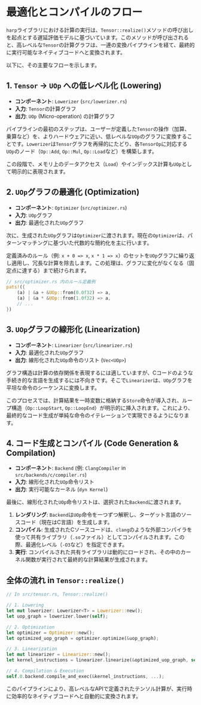 # 最適化とコンパイルのフロー

`harp`ライブラリにおける計算の実行は、`Tensor::realize()`メソッドの呼び出しを起点とする遅延評価モデルに基づいています。このメソッドが呼び出されると、高レベルな`Tensor`の計算グラフは、一連の変換パイプラインを経て、最終的に実行可能なネイティブコードへと変換されます。

以下に、その主要なフローを示します。

## 1. `Tensor` -> `UOp` への低レベル化 (Lowering)

- **コンポーネント**: `Lowerizer` (`src/lowerizer.rs`)
- **入力**: `Tensor`の計算グラフ
- **出力**: `UOp` (Micro-operation) の計算グラフ

パイプラインの最初のステップは、ユーザーが定義した`Tensor`の操作（加算、乗算など）を、よりハードウェアに近い、低レベルな`UOp`のグラフに変換することです。`Lowerizer`は`Tensor`グラフを再帰的にたどり、各`TensorOp`に対応する`UOp`のノード（`Op::Add`, `Op::Mul`, `Op::Load`など）を構築します。

この段階で、メモリ上のデータアクセス（`Load`）やインデックス計算も`UOp`として明示的に表現されます。

## 2. `UOp`グラフの最適化 (Optimization)

- **コンポーネント**: `Optimizer` (`src/optimizer.rs`)
- **入力**: `UOp`グラフ
- **出力**: 最適化された`UOp`グラフ

次に、生成された`UOp`グラフは`Optimizer`に渡されます。現在の`Optimizer`は、パターンマッチングに基づいた代数的な簡約化を主に行います。

定義済みのルール（例: `x + 0 => x`, `x * 1 => x`）のセットを`UOp`グラフに繰り返し適用し、冗長な計算を除去します。この処理は、グラフに変化がなくなる（固定点に達する）まで続けられます。

```rust
// src/optimizer.rs 内のルール定義例
pats!({
    (a) | &a + &UOp::from(0.0f32) => a,
    (a) | &a * &UOp::from(1.0f32) => a,
    // ...
})
```

## 3. `UOp`グラフの線形化 (Linearization)

- **コンポーネント**: `Linearizer` (`src/linearizer.rs`)
- **入力**: 最適化された`UOp`グラフ
- **出力**: 線形化された`UOp`命令のリスト (`Vec<UOp>`)

グラフ構造は計算の依存関係を表現するには適していますが、Cコードのような手続き的な言語を生成するには不向きです。そこで`Linearizer`は、`UOp`グラフを平坦な命令のシーケンスに変換します。

このプロセスでは、計算結果を一時変数に格納する`Store`命令が導入され、ループ構造（`Op::LoopStart`, `Op::LoopEnd`）が明示的に挿入されます。これにより、最終的なコード生成が単純な命令のイテレーションで実現できるようになります。

## 4. コード生成とコンパイル (Code Generation & Compilation)

- **コンポーネント**: `Backend` (例: `ClangCompiler` in `src/backends/c/compiler.rs`)
- **入力**: 線形化された`UOp`命令リスト
- **出力**: 実行可能なカーネル (`dyn Kernel`)

最後に、線形化された`UOp`命令リストは、選択された`Backend`に渡されます。

1. **レンダリング**: `Backend`は`UOp`命令を一つずつ解釈し、ターゲット言語のソースコード（現在はC言語）を生成します。
2. **コンパイル**: 生成されたCソースコードは、`clang`のような外部コンパイラを使って共有ライブラリ（`.so`ファイル）としてコンパイルされます。この際、最適化レベル（`-O3`など）を指定できます。
3. **実行**: コンパイルされた共有ライブラリは動的にロードされ、その中のカーネル関数が実行されて最終的な計算結果が生成されます。

## 全体の流れ in `Tensor::realize()`

```rust
// In src/tensor.rs, Tensor::realize()

// 1. Lowering
let mut lowerizer: Lowerizer<T> = Lowerizer::new();
let uop_graph = lowerizer.lower(self);

// 2. Optimization
let optimizer = Optimizer::new();
let optimized_uop_graph = optimizer.optimize(&uop_graph);

// 3. Linearization
let mut linearizer = Linearizer::new();
let kernel_instructions = linearizer.linearize(&optimized_uop_graph, self.shape());

// 4. Compilation & Execution
self.0.backend.compile_and_exec(&kernel_instructions, ...);
```

このパイプラインにより、高レベルなAPIで定義されたテンソル計算が、実行時に効率的なネイティブコードへと自動的に変換されます。
